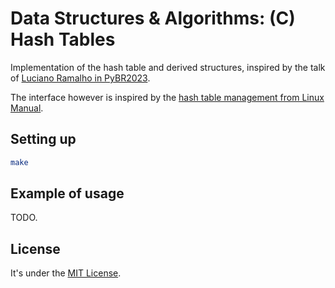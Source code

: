 # Data Structures & Algorithms: (C) Hash Tables

Implementation of the hash table and derived structures,
inspired by the talk of
[Luciano Ramalho in PyBR2023](https://youtu.be/JfyB2YGRuDw?list=PLDC3uVLxaEQ1Bkj73iMqDTd8uDzTfjyzu&t=891).

The interface however is inspired by the
[hash table management from Linux Manual](https://man7.org/linux/man-pages/man3/hsearch.3.html).

## Setting up

```sh
make
```

## Example of usage

TODO.

## License

It's under the [MIT License](https://github.com/Mazuh/dsa-c-hashtables/blob/main/LICENSE).
